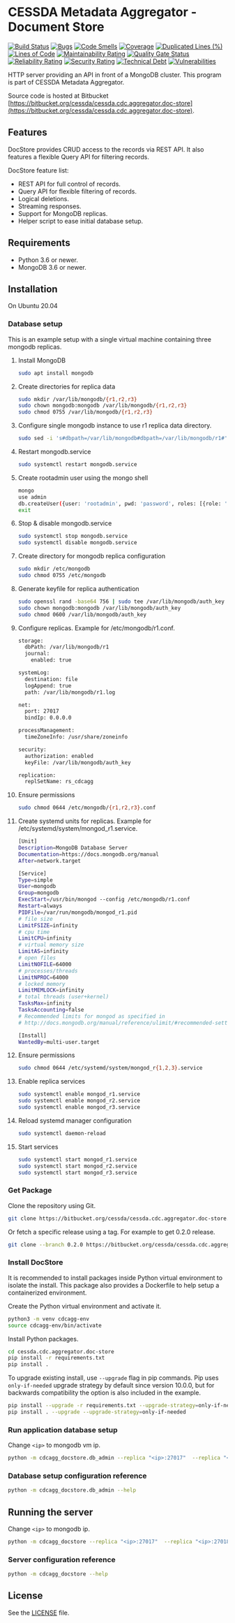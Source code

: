 # CESSDA Metadata Aggregator - Document Store #

[![Build Status](https://jenkins.cessda.eu/buildStatus/icon?job=cessda.cdc.aggregator.doc-store%2Fmaster)](https://jenkins.cessda.eu/job/cessda.cdc.aggregator.doc-store/job/master/)
[![Bugs](https://sonarqube.cessda.eu/api/project_badges/measure?project=cessda.cdc.aggregator.doc-store&metric=bugs)](https://sonarqube.cessda.eu/dashboard?id=cessda.cdc.aggregator.doc-store)
[![Code Smells](https://sonarqube.cessda.eu/api/project_badges/measure?project=cessda.cdc.aggregator.doc-store&metric=code_smells)](https://sonarqube.cessda.eu/dashboard?id=cessda.cdc.aggregator.doc-store)
[![Coverage](https://sonarqube.cessda.eu/api/project_badges/measure?project=cessda.cdc.aggregator.doc-store&metric=coverage)](https://sonarqube.cessda.eu/dashboard?id=cessda.cdc.aggregator.doc-store)
[![Duplicated Lines (%)](https://sonarqube.cessda.eu/api/project_badges/measure?project=cessda.cdc.aggregator.doc-store&metric=duplicated_lines_density)](https://sonarqube.cessda.eu/dashboard?id=cessda.cdc.aggregator.doc-store)
[![Lines of Code](https://sonarqube.cessda.eu/api/project_badges/measure?project=cessda.cdc.aggregator.doc-store&metric=ncloc)](https://sonarqube.cessda.eu/dashboard?id=cessda.cdc.aggregator.doc-store)
[![Maintainability Rating](https://sonarqube.cessda.eu/api/project_badges/measure?project=cessda.cdc.aggregator.doc-store&metric=sqale_rating)](https://sonarqube.cessda.eu/dashboard?id=cessda.cdc.aggregator.doc-store)
[![Quality Gate Status](https://sonarqube.cessda.eu/api/project_badges/measure?project=cessda.cdc.aggregator.doc-store&metric=alert_status)](https://sonarqube.cessda.eu/dashboard?id=cessda.cdc.aggregator.doc-store)
[![Reliability Rating](https://sonarqube.cessda.eu/api/project_badges/measure?project=cessda.cdc.aggregator.doc-store&metric=reliability_rating)](https://sonarqube.cessda.eu/dashboard?id=cessda.cdc.aggregator.doc-store)
[![Security Rating](https://sonarqube.cessda.eu/api/project_badges/measure?project=cessda.cdc.aggregator.doc-store&metric=security_rating)](https://sonarqube.cessda.eu/dashboard?id=cessda.cdc.aggregator.doc-store)
[![Technical Debt](https://sonarqube.cessda.eu/api/project_badges/measure?project=cessda.cdc.aggregator.doc-store&metric=sqale_index)](https://sonarqube.cessda.eu/dashboard?id=cessda.cdc.aggregator.doc-store)
[![Vulnerabilities](https://sonarqube.cessda.eu/api/project_badges/measure?project=cessda.cdc.aggregator.doc-store&metric=vulnerabilities)](https://sonarqube.cessda.eu/dashboard?id=cessda.cdc.aggregator.doc-store)

HTTP server providing an API in front of a MongoDB cluster. This
program is part of CESSDA Metadata Aggregator.

Source code is hosted at Bitbucket [https://bitbucket.org/cessda/cessda.cdc.aggregator.doc-store](https://bitbucket.org/cessda/cessda.cdc.aggregator.doc-store).

## Features ##

DocStore provides CRUD access to the records via REST API. It also
features a flexible Query API for filtering records.

DocStore feature list:

  - REST API for full control of records.
  - Query API for flexible filtering of records.
  - Logical deletions.
  - Streaming responses.
  - Support for MongoDB replicas.
  - Helper script to ease initial database setup.

## Requirements ##

  - Python 3.6 or newer.
  - MongoDB 3.6 or newer.

## Installation ##

On Ubuntu 20.04

### Database setup ###

This is an example setup with a single virtual machine containing
three mongodb replicas.


1. Install MongoDB

    ```sh
    sudo apt install mongodb
    ```

2. Create directories for replica data

    ```sh
    sudo mkdir /var/lib/mongodb/{r1,r2,r3}
    sudo chown mongodb:mongodb /var/lib/mongodb/{r1,r2,r3}
    sudo chmod 0755 /var/lib/mongodb/{r1,r2,r3}
    ```


3. Configure single mongodb instance to use r1 replica data directory.

    ```sh
    sudo sed -i 's#dbpath=/var/lib/mongodb#dbpath=/var/lib/mongodb/r1#' /etc/mongodb.conf
    ```


4. Restart mongodb.service

    ```sh
    sudo systemctl restart mongodb.service
    ```


5. Create rootadmin user using the mongo shell

    ```sh
    mongo
    use admin
    db.createUser({user: 'rootadmin', pwd: 'password', roles: [{role: 'root', db: 'admin'}]})
    exit
    ```


6. Stop & disable mongodb.service

    ```sh
    sudo systemctl stop mongodb.service
    sudo systemctl disable mongodb.service
    ```


7. Create directory for mongodb replica configuration

    ```sh
    sudo mkdir /etc/mongodb
    sudo chmod 0755 /etc/mongodb
    ```


8. Generate keyfile for replica authentication

    ```sh
    sudo openssl rand -base64 756 | sudo tee /var/lib/mongodb/auth_key
    sudo chown mongodb:mongodb /var/lib/mongodb/auth_key
    sudo chmod 0600 /var/lib/mongodb/auth_key
    ```

9. Configure replicas. Example for /etc/mongodb/r1.conf.

    ```sh
    storage:
      dbPath: /var/lib/mongodb/r1
      journal:
        enabled: true

    systemLog:
      destination: file
      logAppend: true
      path: /var/lib/mongodb/r1.log

    net:
      port: 27017
      bindIp: 0.0.0.0

    processManagement:
      timeZoneInfo: /usr/share/zoneinfo

    security:
      authorization: enabled
      keyFile: /var/lib/mongodb/auth_key

    replication:
      replSetName: rs_cdcagg
    ```


10. Ensure permissions

    ```sh
    sudo chmod 0644 /etc/mongodb/{r1,r2,r3}.conf
    ```


11. Create systemd units for replicas. Example for /etc/systemd/system/mongod_r1.service.

    ```sh
    [Unit]
    Description=MongoDB Database Server
    Documentation=https://docs.mongodb.org/manual
    After=network.target

    [Service]
    Type=simple
    User=mongodb
    Group=mongodb
    ExecStart=/usr/bin/mongod --config /etc/mongodb/r1.conf
    Restart=always
    PIDFile=/var/run/mongodb/mongod_r1.pid
    # file size
    LimitFSIZE=infinity
    # cpu time
    LimitCPU=infinity
    # virtual memory size
    LimitAS=infinity
    # open files
    LimitNOFILE=64000
    # processes/threads
    LimitNPROC=64000
    # locked memory
    LimitMEMLOCK=infinity
    # total threads (user+kernel)
    TasksMax=infinity
    TasksAccounting=false
    # Recommended limits for mongod as specified in
    # http://docs.mongodb.org/manual/reference/ulimit/#recommended-settings

    [Install]
    WantedBy=multi-user.target
    ```


12. Ensure permissions

    ```sh
    sudo chmod 0644 /etc/systemd/system/mongod_r{1,2,3}.service
    ```


13. Enable replica services

    ```sh
    sudo systemctl enable mongod_r1.service
    sudo systemctl enable mongod_r2.service
    sudo systemctl enable mongod_r3.service
    ```


14. Reload systemd manager configuration

    ```sh
    sudo systemctl daemon-reload
    ```


15. Start services

    ```sh
    sudo systemctl start mongod_r1.service
    sudo systemctl start mongod_r2.service
    sudo systemctl start mongod_r3.service
    ```

### Get Package ###

Clone the repository using Git.

```sh
git clone https://bitbucket.org/cessda/cessda.cdc.aggregator.doc-store.git
```

Or fetch a specific release using a tag. For example to get 0.2.0 release.

```sh
git clone --branch 0.2.0 https://bitbucket.org/cessda/cessda.cdc.aggregator.doc-store.git
```


### Install DocStore ###

It is recommended to install packages inside Python virtual
environment to isolate the install. This package also provides a
Dockerfile to help setup a containerized environment.

Create the Python virtual environment and activate it.

```sh
python3 -m venv cdcagg-env
source cdcagg-env/bin/activate
```

Install Python packages.

```sh
cd cessda.cdc.aggregator.doc-store
pip install -r requirements.txt
pip install .
```

To upgrade existing install, use ``--upgrade`` flag in pip commands. Pip
uses ``only-if-needed`` upgrade strategy by default since version
10.0.0, but for backwards compatibility the option is also included in
the example.

```sh
pip install --upgrade -r requirements.txt --upgrade-strategy=only-if-needed
pip install . --upgrade --upgrade-strategy=only-if-needed
```


### Run application database setup ###

Change ``<ip>`` to mongodb vm ip.

```sh
python -m cdcagg_docstore.db_admin --replica "<ip>:27017"  --replica "<ip>:27018" --replica "<ip>:27019" initiate_replicaset setup_database setup_collections setup_users
```


### Database setup configuration reference ###

```sh
python -m cdcagg_docstore.db_admin --help
```


## Running the server ##

Change ``<ip>`` to mongodb ip.

```sh
python -m cdcagg_docstore --replica "<ip>:27017"  --replica "<ip>:27018" --replica "<ip>:27019"
```

### Server configuration reference ###

```sh
python -m cdcagg_docstore --help
```


## License ##

See the [LICENSE](LICENSE.txt) file.
